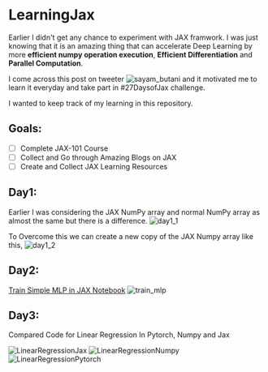 # LearningJax

Earlier I didn't get any chance to experiment with JAX framwork. I was just knowing that it is an amazing thing that can accelerate Deep Learning by more **efficient numpy operation execution**, **Efficient Differentiation** and **Parallel Computation**. 

I come across this post on tweeter
![sayam_butani](/resources/images/sanyam_tweet.png)
and it motivated me to learn it everyday and take part in #27DaysofJax challenge.

I wanted to keep track of my learning in this repository.

## Goals:
- [ ] Complete JAX-101 Course
- [ ] Collect and Go through Amazing Blogs on JAX
- [ ] Create and Collect JAX Learning Resources

## Day1:

Earlier I was considering the JAX NumPy array and normal NumPy array as almost the same but there is a difference.
![day1_1](/resources/images/Day1_1.jpeg)

To Overcome this we can create a new copy of the JAX Numpy array like this,
![day1_2](/resources/images/Day1_2.png)

## Day2:

[Train Simple MLP in JAX Notebook](/Notebooks/TrainSimpleMLPwithJAX.ipynb)
![train_mlp](/resources/images/train_mlp_day2.png)

## Day3:

Compared Code for Linear Regression In Pytorch, Numpy and Jax

![LinearRegressionJax](resources/images/LinearRegressionJax.png)
![LinearRegressionNumpy](resources/images/LinearRegressionNumpy.png)
![LinearRegressionPytorch](resources/images/LinearRegressionPytorch.png)